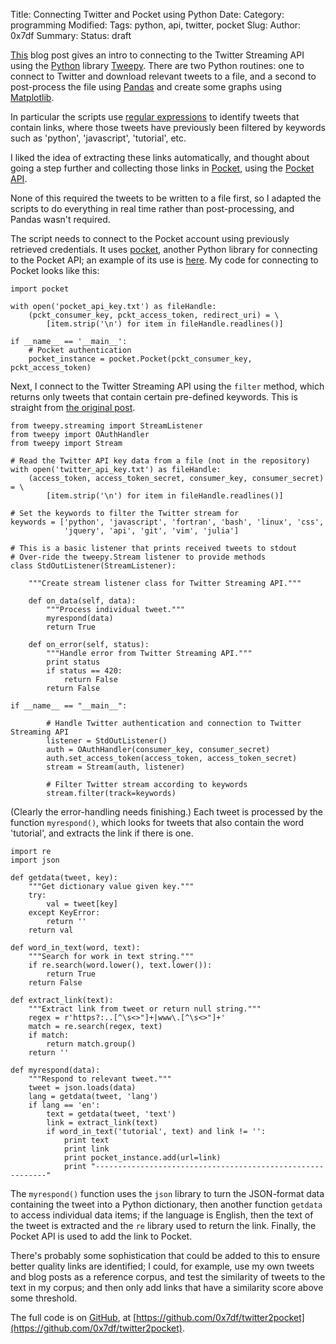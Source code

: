 Title: Connecting Twitter and Pocket using Python
Date: 
Category: programming 
Modified: 
Tags: python, api, twitter, pocket 
Slug: 
Author: 0x7df
Summary: 
Status: draft

[am]: http://adilmoujahid.com/posts/2014/07/twitter-analytics/
[Tweepy]: http://tweepy.readthedocs.org
[Pandas]: http://pandas.pydata.org/
[Matplotlib]: http://matplotlib.org
[Python]: https://python.org 

[This][am] blog post gives an intro to connecting to the Twitter Streaming
API using the [Python][] library [Tweepy][]. There are two Python routines:
one to connect to Twitter and download relevant tweets to a file, and a
second to post-process the file using [Pandas][] and create some graphs
using [Matplotlib][].

[regex]: https://en.wikipedia.org/wiki/Regular_expression

In particular the scripts use [regular expressions][regex] to identify tweets
that contain links, where those tweets have previously been filtered by
keywords such as 'python', 'javascript', 'tutorial', etc.

[Pocket]: http://getpocket.com
[Pocket API]: http://getpocket.com/developer/

I liked the idea of extracting these links automatically, and thought about
going a step further and collecting those links in [Pocket][], using the
[Pocket API][].

None of this required the tweets to be written to a file first, so I adapted
the scripts to do everything in real time rather than post-processing, and
Pandas wasn't required.

[python-pocket]: https://github.com/tapanpandita/pocket
[pocket-eg]: https://w.wol.ph/2013/09/18/batch-adding-data-to-pocket/

The script needs to connect to the Pocket account using previously retrieved
credentials. It uses [pocket][python-pocket], another Python library for
connecting to the Pocket API; an example of its use is [here][pocket-eg].
My code for connecting to Pocket looks like this:

    import pocket
    
    with open('pocket_api_key.txt') as fileHandle:
        (pckt_consumer_key, pckt_access_token, redirect_uri) = \
            [item.strip('\n') for item in fileHandle.readlines()]
            
    if __name__ == '__main__':
        # Pocket authentication
        pocket_instance = pocket.Pocket(pckt_consumer_key, pckt_access_token)

Next, I connect to the Twitter Streaming API using 
the `filter` method, which returns only tweets that contain certain pre-defined
keywords. This is straight from [the original post][am].

    from tweepy.streaming import StreamListener
    from tweepy import OAuthHandler
    from tweepy import Stream
    
    # Read the Twitter API key data from a file (not in the repository)
    with open('twitter_api_key.txt') as fileHandle:
        (access_token, access_token_secret, consumer_key, consumer_secret) = \
            [item.strip('\n') for item in fileHandle.readlines()]
             
    # Set the keywords to filter the Twitter stream for
    keywords = ['python', 'javascript', 'fortran', 'bash', 'linux', 'css',
                'jquery', 'api', 'git', 'vim', 'julia']
    
    # This is a basic listener that prints received tweets to stdout
    # Over-ride the tweepy.Stream listener to provide methods
    class StdOutListener(StreamListener):
      
        """Create stream listener class for Twitter Streaming API."""
         
        def on_data(self, data):
            """Process individual tweet."""
            myrespond(data)
            return True
             
        def on_error(self, status):
            """Handle error from Twitter Streaming API."""
            print status
            if status == 420:
                return False
            return False
            
    if __name__ == "__main__":
    
            # Handle Twitter authentication and connection to Twitter Streaming API
            listener = StdOutListener()
            auth = OAuthHandler(consumer_key, consumer_secret)
            auth.set_access_token(access_token, access_token_secret)
            stream = Stream(auth, listener)
             
            # Filter Twitter stream according to keywords
            stream.filter(track=keywords)

(Clearly the error-handling needs finishing.) Each tweet is processed by the
function `myrespond()`, which looks for tweets that also
contain the word 'tutorial', and extracts the link if there is one.

    import re
    import json
    
    def getdata(tweet, key):
        """Get dictionary value given key."""
        try:
            val = tweet[key]
        except KeyError:
            return ''
        return val
         
    def word_in_text(word, text):
        """Search for work in text string."""
        if re.search(word.lower(), text.lower()):
            return True
        return False
         
    def extract_link(text):
        """Extract link from tweet or return null string."""
        regex = r'https?:..[^\s<>"]+|www\.[^\s<>"]+'
        match = re.search(regex, text)
        if match:
            return match.group()
        return ''
         
    def myrespond(data):
        """Respond to relevant tweet."""
        tweet = json.loads(data)
        lang = getdata(tweet, 'lang')
        if lang == 'en':
            text = getdata(tweet, 'text')
            link = extract_link(text)
            if word_in_text('tutorial', text) and link != '':
                print text
                print link
                print pocket_instance.add(url=link)
                print "-----------------------------------------------------------"

The `myrespond()` function uses the `json` library to turn the JSON-format data
containing the tweet into a Python dictionary, then another function `getdata`
to access individual data items; if the language is English, then the text of
the tweet is extracted and the `re` library used to return the link. Finally,
the Pocket API is used to add the link to Pocket.

There's probably some sophistication that could be added to this to ensure
better quality links are identified; I could, for example, use my own tweets
and blog posts as a reference corpus, and test the similarity of tweets
to the text in my corpus; and then only add links that have a similarity score
above some threshold.

[GitHub]: https://github.com

The full code is on [GitHub][], at
[https://github.com/0x7df/twitter2pocket](https://github.com/0x7df/twitter2pocket).
